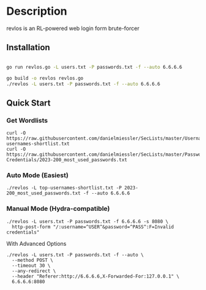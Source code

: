# Description

revlos is an RL-powered web login form brute-forcer

## Installation

```bash

go run revlos.go -L users.txt -P passwords.txt -f --auto 6.6.6.6

go build -o revlos revlos.go
./revlos -L users.txt -P passwords.txt -f --auto 6.6.6.6

```

## Quick Start

### Get Wordlists
```
curl -O https://raw.githubusercontent.com/danielmiessler/SecLists/master/Usernames/top-usernames-shortlist.txt
curl -O https://raw.githubusercontent.com/danielmiessler/SecLists/master/Passwords/Common-Credentials/2023-200_most_used_passwords.txt
```

### Auto Mode (Easiest)
```
./revlos -L top-usernames-shortlist.txt -P 2023-200_most_used_passwords.txt -f --auto 6.6.6.6
```

### Manual Mode (Hydra-compatible)
```
./revlos -L users.txt -P passwords.txt -f 6.6.6.6 -s 8080 \
  http-post-form "/:username=^USER^&password=^PASS^:F=Invalid credentials"
  ```

With Advanced Options
```
./revlos -L users.txt -P passwords.txt -f --auto \
  --method POST \
  --timeout 30 \
  --any-redirect \
  --header "Referer:http://6.6.6.6,X-Forwarded-For:127.0.0.1" \
  6.6.6.6:8080
  ```
